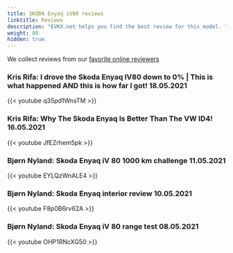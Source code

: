 ```yaml
---
title: SKODA Enyaq iV80 reviews
linktitle: Reviews
description: "EVKX.net helps you find the best review for this model. "
weight: 80
hidden: true
---
```

<object type="image/svg+xml" data="../modelnavigation.svg"></object>
We collect reviews from our [favorite online reviewers](/guides/evreviewers/)

### Kris Rifa: I drove the Skoda Enyaq IV80 down to 0% | This is what happened AND this is how far I got! 18.05.2021

{{< youtube q35pd1WnsTM >}}

### Kris Rifa: Why The Skoda Enyaq Is Better Than The VW ID4! 16.05.2021

{{< youtube JfEZrhem5pk >}}

### Bjørn Nyland: Skoda Enyaq iV 80 1000 km challenge 11.05.2021

{{< youtube EYLQzWnALE4 >}}

### Bjørn Nyland: Skoda Enyaq interior review 10.05.2021

{{< youtube F8p0B6rv62A >}}

### Bjørn Nyland: Skoda Enyaq iV 80 range test 08.05.2021

{{< youtube OHP1RNcXG50 >}}

